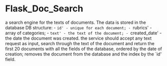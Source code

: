 # Flask_Doc_Search
a search engine for the texts of documents. The data is stored in the database  DB structure:  - `id' - unique for each document; - `rubrics' - array of categories; - `text' - the text of the document; - `created_date' - the date the document was created.  the service should accept any text request as input, search through the text of the document and return the first 20 documents with all the fields of the database, ordered by the date of creation; removes the document from the database and the index by the `id' field.
